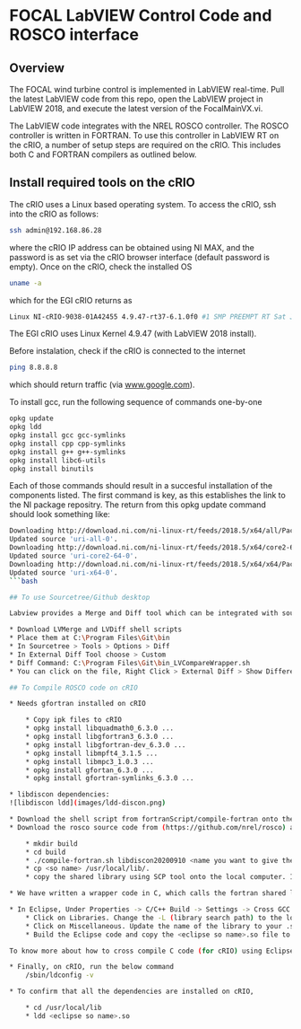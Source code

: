 # FOCAL LabVIEW Control Code and ROSCO interface

## Overview
The FOCAL wind turbine control is implemented in LabVIEW real-time. Pull the latest LabVIEW code from this repo, open the LabVIEW project in LabVIEW 2018, and execute the latest version of the FocalMainVX.vi. 

The LabVIEW code integrates with the NREL ROSCO controller. The ROSCO controller is written in FORTRAN. To use this controller in LabVIEW RT on the cRIO, a number of setup steps are required on the cRIO. This includes both C and FORTRAN compilers as outlined below.

## Install required tools on the cRIO
The cRIO uses a Linux based operating system. To access the cRIO, ssh into the cRIO as follows:
```bash
ssh admin@192.168.86.28
```
where the cRIO IP address can be obtained using NI MAX, and the password is as set via the cRIO browser interface (default password is empty). Once on the cRIO, check the installed OS
```bash
uname -a
```
which for the EGI cRIO returns as
```bash
Linux NI-cRIO-9038-01A42455 4.9.47-rt37-6.1.0f0 #1 SMP PREEMPT RT Sat Jun 9 13:19:07 CDT 2018 x86_64 GNU/Linux
```
The EGI cRIO uses Linux Kernel 4.9.47 (with LabVIEW 2018 install).

Before instalation, check if the cRIO is connected to the internet
```bash
ping 8.8.8.8
```
which should return traffic (via www.google.com). 

To install gcc, run the following sequence of commands one-by-one
```bash
opkg update
opkg ldd
opkg install gcc gcc-symlinks
opkg install cpp cpp-symlinks
opkg install g++ g++-symlinks
opkg install libc6-utils
opkg install binutils
```
Each of those commands should result in a succesful installation of the components listed. The first command is key, as this establishes the link to the NI package repositry. The return from this opkg update command should look something like:
```bash
Downloading http://download.ni.com/ni-linux-rt/feeds/2018.5/x64/all/Packages.gz.
Updated source 'uri-all-0'.
Downloading http://download.ni.com/ni-linux-rt/feeds/2018.5/x64/core2-64/Packages.gz.
Updated source 'uri-core2-64-0'.
Downloading http://download.ni.com/ni-linux-rt/feeds/2018.5/x64/x64/Packages.gz.
Updated source 'uri-x64-0'.
```bash

## To use Sourcetree/Github desktop 

Labview provides a Merge and Diff tool which can be integrated with source control GUIs. To do this in Sourcetree, 

* Download LVMerge and LVDiff shell scripts
* Place them at C:\Program Files\Git\bin
* In Sourcetree > Tools > Options > Diff
* In External Diff Tool choose > Custom
* Diff Command: C:\Program Files\Git\bin_LVCompareWrapper.sh
* You can click on the file, Right Click > External Diff > Show Difference

## To Compile ROSCO code on cRIO

* Needs gfortran installed on cRIO

	* Copy ipk files to cRIO
	* opkg install libquadmath0_6.3.0 ...
	* opkg install libgfortran3_6.3.0 ...
	* opkg install libgfortran-dev_6.3.0 ...
	* opkg install libmpft4_3.1.5 ...
	* opkg install libmpc3_1.0.3 ...
	* opkg install gfortan_6.3.0 ...
	* opkg install gfortran-symlinks_6.3.0 ...

* libdiscon dependencies:
![libdiscon ldd](images/ldd-discon.png)

* Download the shell script from fortranScript/compile-fortran onto the cRIO
* Download the rosco source code from (https://github.com/nrel/rosco) and make changes as needed.

	* mkdir build
	* cd build
	* ./compile-fortran.sh libdiscon20200910 <name you want to give the shared lib>
	* cp <so name> /usr/local/lib/.
	* copy the shared library using SCP tool onto the local computer. I use WinSCP.

* We have written a wrapper code in C, which calls the fortran shared library and acts as a bridge between Labview and ROSCO-Fortran.

* In Eclipse, Under Properties -> C/C++ Build -> Settings -> Cross GCC Linker
	* Click on Libraries. Change the -L (library search path) to the location of the shared library.
	* Click on Miscellaneous. Update the name of the library to your .so, which is copied from cRIO and placed under the path above. (ex.  -ldiscon_20201009)
	* Build the Eclipse code and copy the <eclipse so name>.so file to /usr/local/lib on cRIO using Eclipse

To know more about how to cross compile C code (for cRIO) using Eclipse - http://www.ni.com/tutorial/52578/en/ .

* Finally, on cRIO, run the below command
	/sbin/ldconfig -v

* To confirm that all the dependencies are installed on cRIO, 

	* cd /usr/local/lib
	* ldd <eclipse so name>.so 

